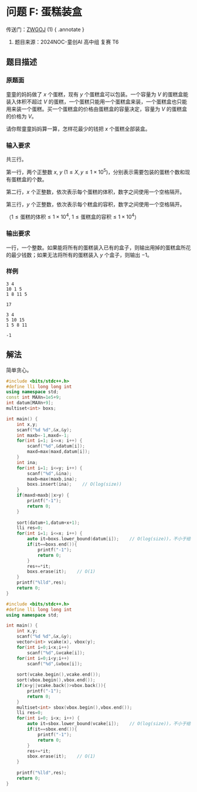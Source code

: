 # 问题 F: 蛋糕装盒

传送门：[ZWGOJ](http://81.68.64.169/problem.php?cid=1009&pid=5) (1)
{ .annotate }

1.  题目来源：2024NOC-童创AI 高中组 复赛 T6

## 题目描述

### 原题面

童童的妈妈做了 $x$ 个蛋糕，现有 $y$ 个蛋糕盒可以包装。一个容量为 $V$ 的蛋糕盒能装入体积不超过 $V$ 的蛋糕，一个蛋糕只能用一个蛋糕盒来装，一个蛋糕盒也只能用来装一个蛋糕。买一个蛋糕盒的价格由蛋糕盒的容量决定，容量为 $V$ 的蛋糕盒的价格为 $V$。

请你帮童童妈妈算一算，怎样花最少的钱把 $x$ 个蛋糕全部装盒。

### 输入要求

共三行。

第一行，两个正整数 $x, \: y\:(1\le X,y\le 1\times 10^5)$，分别表示需要包装的蛋糕个数和现有蛋糕盒的个数。

第二行，$x$ 个正整数，依次表示每个蛋糕的体积，数字之间使用一个空格隔开。

第三行，$y$ 个正整数，依次表示每个糕盒的容积，数字之间使用一个空格隔开。

（$1\le \text{蛋糕的体积}\le 1\times 10^4,\: 1\le \text{蛋糕盒的容积}\le 1\times 10^4$）

### 输出要求

一行，一个整数。如果能将所有的蛋糕装入已有的盒子，则输出用掉的蛋糕盒所花的最少钱数；如果无法将所有的蛋糕装入 $y$ 个盒子，则输出 $-1$。

### 样例

<div class="grid" markdown>

```text
3 4
10 1 5
1 8 11 5
```

```text
17
```

</div>

<div class="grid" markdown>

```text
3 4
5 10 15
1 5 8 11
```

```text
-1
```

</div>

## 解法

简单贪心。

```cpp
#include <bits/stdc++.h>
#define lli long long int
using namespace std;
const int MAXn=1e5+9;
int datum[MAXn+9];
multiset<int> boxs;

int main() {
	int x,y;
	scanf("%d %d",&x,&y);
	int maxb=-1,maxd=-1;
	for(int i=1; i<=x; i++) {
		scanf("%d",&datum[i]);
		maxd=max(maxd,datum[i]);
	}
	int ina;
	for(int i=1; i<=y; i++) {
		scanf("%d",&ina);
		maxb=max(maxb,ina);
		boxs.insert(ina);    // O(log(size))
	}
	if(maxd>maxb||x>y) {
		printf("-1");
		return 0;
	}
	
	sort(datum+1,datum+x+1);
	lli res=0;
	for(int i=1; i<=x; i++) {
		auto it=boxs.lower_bound(datum[i]);    // O(log(size))，不小于给定值的第1个元素
		if(it==boxs.end()){
			printf("-1");
			return 0;
		}
		res+=*it;
		boxs.erase(it);    // O(1)
	}
	printf("%lld",res);
	return 0;
}
```

```cpp
#include <bits/stdc++.h>
#define lli long long int
using namespace std;

int main() {
	int x,y;
	scanf("%d %d",&x,&y);
	vector<int> vcake(x), vbox(y);
	for(int i=0;i<x;i++)
		scanf("%d",&vcake[i]);
	for(int i=0;i<y;i++)
		scanf("%d",&vbox[i]);
	
	sort(vcake.begin(),vcake.end());
	sort(vbox.begin(),vbox.end());
	if(x>y||vcake.back()>vbox.back()){
		printf("-1");
		return 0;
	}
	multiset<int> sbox(vbox.begin(),vbox.end());
	lli res=0;
	for(int i=0; i<x; i++) {
		auto it=sbox.lower_bound(vcake[i]);    // O(log(size))，不小于给定值的第1个元素
		if(it==sbox.end()){
			printf("-1");
			return 0;
		}
		res+=*it;
		sbox.erase(it);    // O(1)
	}
	
	printf("%lld",res);
	return 0;
}
```
